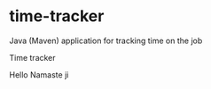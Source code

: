  # time-tracker
Java (Maven) application for tracking time on the job

Time tracker

Hello Namaste ji

